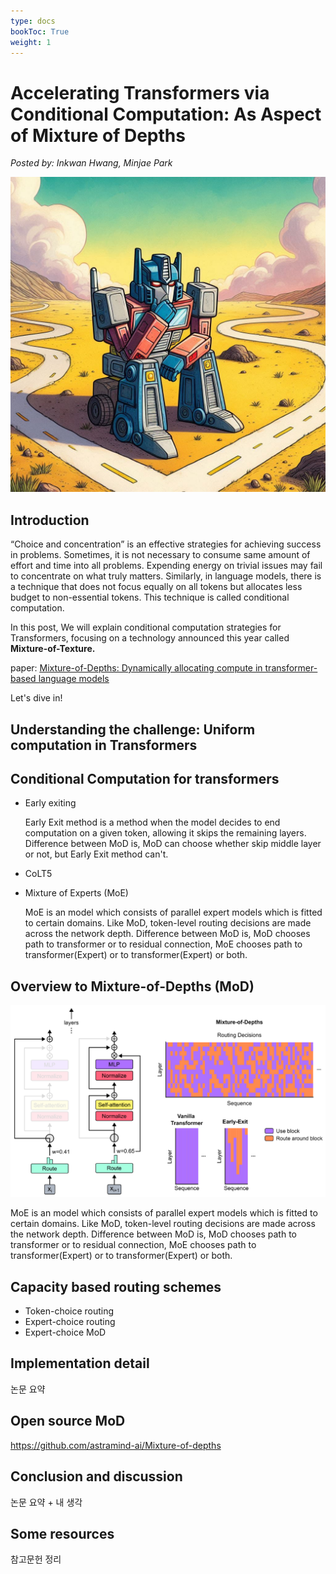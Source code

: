 ```yaml
---
type: docs
bookToc: True
weight: 1
---
```

# **Accelerating Transformers via Conditional Computation: As Aspect of Mixture of Depths**
*Posted by: Inkwan Hwang, Minjae Park*

<p align="center">
    <img src=./Pondering_Transformer.jpg> 
</p>

## Introduction
“Choice and concentration” is an effective strategies for achieving success in problems. Sometimes, it is not necessary to consume same amount of effort and time into all problems. Expending energy on trivial issues may fail to concentrate on what truly matters. Similarly, in language models, there is a technique that does not focus equally on all tokens but allocates less budget to non-essential tokens. This technique is called conditional computation.

In this post, We will explain conditional computation strategies for Transformers, focusing on a technology announced this year called **Mixture-of-Texture.**


paper:  [<U>Mixture-of-Depths: Dynamically allocating compute in transformer-based language models</U>](https://arxiv.org/abs/2404.02258)


Let's dive in!

## Understanding the challenge: Uniform computation in Transformers

## Conditional Computation for transformers
- Early exiting
  
  Early Exit method is a method when the model decides to end computation on a given token, allowing it skips the remaining layers. Difference between MoD is, MoD can choose whether skip middle layer or not, but Early Exit method can't.
- CoLT5

- Mixture of Experts (MoE)

  MoE is an model which consists of parallel expert models which is fitted to certain domains. Like MoD, token-level routing decisions are made across the network depth. Difference between MoD is, MoD chooses path to transformer or to residual connection, MoE chooses path to transformer(Expert) or to transformer(Expert) or both.
  
## Overview to Mixture-of-Depths (MoD)

<p align="center">
    <img src=./Mixture-of-Depths.png> 
</p>

MoE is an model which consists of parallel expert models which is fitted to certain domains.
Like MoD, token-level routing decisions are made across the network depth.
Difference between MoD is, MoD chooses path to transformer or to residual connection, MoE chooses path to transformer(Expert) or to transformer(Expert) or both.

## Capacity based routing schemes
- Token-choice routing
- Expert-choice routing
- Expert-choice MoD

## Implementation detail

논문 요약

## Open source MoD

https://github.com/astramind-ai/Mixture-of-depths

## Conclusion and discussion

논문 요약 + 내 생각

## Some resources

참고문헌 정리
